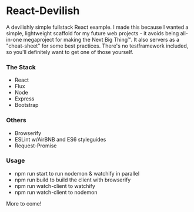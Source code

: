 # React-Devilish
A devilishly simple fullstack React example. I made this because I wanted a simple, lightweight scaffold for my future web projects - it avoids being all-in-one megaproject for making the Next Big Thing™. It also servers as a "cheat-sheet" for some best practices. There's no testframework included, so you'll definitely want to get one of those yourself. 

### The Stack
* React
* Flux
* Node
* Express
* Bootstrap

### Others
* Browserify
* ESLint w/AirBNB and ES6 styleguides
* Request-Promise

### Usage
* npm run start to run nodemon & watchify in parallel
* npm run build to build the client with browserify
* npm run watch-client to watchify
* npm run watch-client to nodemon


More to come!

